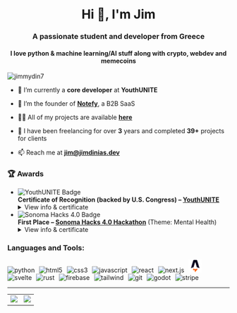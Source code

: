 <h1 align="center">Hi 👋, I'm Jim</h1>
<h3 align="center">A passionate student and developer from Greece</h3>
<h4 align="center">I love python & machine learning/AI stuff along with crypto, webdev and memecoins</h4>
<img src="https://komarev.com/ghpvc/?username=jimmydin7&label=Views&color=1a5fb4&style=flat" alt="jimmydin7" />

- 🔭 I’m currently a **core developer** at **YouthUNITE**
 
- 🌱 I’m the founder of [**Notefy**](https://notefy.pro), a B2B SaaS
- 👨‍💻 All of my projects are available [**here**](https://github.com/jimmydin7?tab=repositories)
- 🚀 I have been freelancing for over **3** years and completed **39+** projects for clients
- 📫 Reach me at **jim@jimdinias.dev**

<h3 align="left">🏆 Awards</h3>

<ul>

<li>
  <img src="https://img.shields.io/badge/Recognition-YouthUNITE%20Web%20Dev-green?style=flat-square" alt="YouthUNITE Badge" />
  <br />
  <strong>Certificate of Recognition (backed by U.S. Congress) – <a href="https://www.youthunite.online" target="_blank">YouthUNITE</a></strong><br />
  <details>
    <summary>View info & certificate</summary>
    Honored for outstanding work as a student web developer. Praised for creativity, reliability, and clean code that elevated the YouthUNITE platform experience.<br />
    Backed by the U.S. Congress (Winner of the Congressional App Challenge) and fiscally sponsored by major tech organizations including, Hack Club Bank, Someone Else's Child, and SeekCommonGround.<br />
    <img src="https://hc-cdn.hel1.your-objectstorage.com/s/v3/75046ad9b925302d11750aee5193bef2f24234be_cert-1.png" alt="YouthUNITE Certificate" width="500"/>
  </details>
</li>

 
  <li>
    <img src="https://img.shields.io/badge/1st%20Place-Sonoma%20Hacks%204.0-blueviolet?style=flat-square" alt="Sonoma Hacks 4.0 Badge" />
    <br />
    <strong>First Place – <a href="https://sonomahacks.com" target="_blank">Sonoma Hacks 4.0 Hackathon</a></strong> (Theme: Mental Health)<br />
    <details>
  <summary>View info & certificate</summary>
  Built <strong>RememberMe</strong></a> (AI powered app that lets users chat with dead loved ones by describing their personality and memories) and got awarded with a cash prize
  

  <img src="https://hc-cdn.hel1.your-objectstorage.com/s/v3/3538d811cf90d225d20d3cf04a20888af760520b_of_appreciation__3_-1.png" alt="Certificate" width="500"/>

</details>
  </li>
  
</ul>



<h3 align="left">Languages and Tools:</h3>
<p align="left" style="margin:0; padding:0;">

  <a href="https://www.python.org" target="_blank" rel="noreferrer" style="text-decoration:none; margin-right:6px;">
    <img src="https://cdn.jsdelivr.net/gh/devicons/devicon/icons/python/python-original.svg" alt="python" width="30" height="30"/>
  </a>

  <a href="https://www.w3schools.com/html/" target="_blank" rel="noreferrer" style="text-decoration:none; margin-right:6px;">
    <img src="https://cdn.jsdelivr.net/gh/devicons/devicon/icons/html5/html5-original.svg" alt="html5" width="30" height="30"/>
  </a>
  <a href="https://www.w3schools.com/css/" target="_blank" rel="noreferrer" style="text-decoration:none; margin-right:6px;">
    <img src="https://cdn.jsdelivr.net/gh/devicons/devicon/icons/css3/css3-original.svg" alt="css3" width="30" height="30"/>
  </a>

  <a href="https://developer.mozilla.org/en-US/docs/Web/JavaScript" target="_blank" rel="noreferrer" style="text-decoration:none; margin-right:6px;">
    <img src="https://cdn.jsdelivr.net/gh/devicons/devicon/icons/javascript/javascript-original.svg" alt="javascript" width="30" height="30"/>
  </a>

  <a href="https://reactjs.org/" target="_blank" rel="noreferrer" style="text-decoration:none; margin-right:6px;">
    <img src="https://cdn.jsdelivr.net/gh/devicons/devicon/icons/react/react-original.svg" alt="react" width="30" height="30"/>
  </a>

  <a href="https://nextjs.org/" target="_blank" rel="noreferrer" style="text-decoration:none; margin-right:6px;">
    <img src="https://cdn.jsdelivr.net/gh/devicons/devicon/icons/nextjs/nextjs-original.svg" alt="next.js" width="30" height="30"/>
  </a>

  <a href="https://astro.build/" target="_blank" rel="noreferrer" style="text-decoration:none; margin-right:6px;">
    <img src="https://raw.githubusercontent.com/devicons/devicon/master/icons/astro/astro-original.svg" alt="astro" width="30" height="30"/>
  </a>

  <a href="https://svelte.dev/" target="_blank" rel="noreferrer" style="text-decoration:none; margin-right:6px;">
    <img src="https://cdn.jsdelivr.net/gh/devicons/devicon/icons/svelte/svelte-original.svg" alt="svelte" width="30" height="30"/>
  </a>

  <a href="https://www.rust-lang.org/" target="_blank" rel="noreferrer" style="text-decoration:none; margin-right:6px;">
    <img src="https://upload.wikimedia.org/wikipedia/commons/d/d5/Rust_programming_language_black_logo.svg" alt="rust" width="30" height="30"/>
  </a>

  <a href="https://firebase.google.com/" target="_blank" rel="noreferrer" style="text-decoration:none; margin-right:6px;">
    <img src="https://www.vectorlogo.zone/logos/firebase/firebase-icon.svg" alt="firebase" width="30" height="30"/>
  </a>

  <a href="https://tailwindcss.com/" target="_blank" rel="noreferrer" style="text-decoration:none; margin-right:6px;">
    <img src="https://www.vectorlogo.zone/logos/tailwindcss/tailwindcss-icon.svg" alt="tailwind" width="30" height="30"/>
  </a>

  <a href="https://git-scm.com/" target="_blank" rel="noreferrer" style="text-decoration:none; margin-right:6px;">
    <img src="https://www.vectorlogo.zone/logos/git-scm/git-scm-icon.svg" alt="git" width="30" height="30"/>
  </a>

  <a href="https://godotengine.org/" target="_blank" rel="noreferrer" style="text-decoration:none; margin-right:6px;">
    <img src="https://cdn.jsdelivr.net/gh/devicons/devicon/icons/godot/godot-original.svg" alt="godot" width="30" height="30"/>
  </a>

  <a href="https://stripe.com" target="_blank" rel="noreferrer" style="text-decoration:none; margin-right:6px;">
    <img src="https://cdn.jsdelivr.net/npm/simple-icons@v5/icons/stripe.svg" alt="stripe" width="30" height="30"/>
  </a>






</p>

---

<table>
  <tr>
    <td>
      <img src="https://github-readme-stats.vercel.app/api?username=jimmydin7&show_icons=true&count_private=true&hide=prs&hide_rank=true" height="165px" />
    </td>
    <td>
      <img src="https://github-readme-stats.hackclub.dev/api/wakatime?username=12500&api_domain=hackatime.hackclub.com&theme=darcula&custom_title=Hackatime+Stats&layout=compact&cache_seconds=0&langs_count=20" height="165px" />
    </td>
  </tr>
</table>

